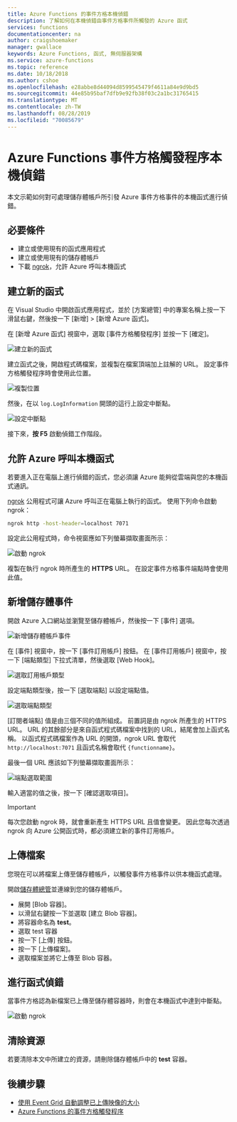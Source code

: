 ```yaml
---
title: Azure Functions 的事件方格本機偵錯
description: 了解如何在本機偵錯由事件方格事件所觸發的 Azure 函式
services: functions
documentationcenter: na
author: craigshoemaker
manager: gwallace
keywords: Azure Functions, 函式, 無伺服器架構
ms.service: azure-functions
ms.topic: reference
ms.date: 10/18/2018
ms.author: cshoe
ms.openlocfilehash: e28abbe8d44094d8599545479f4611a84e9d9bd5
ms.sourcegitcommit: 44e85b95baf7dfb9e92fb38f03c2a1bc31765415
ms.translationtype: MT
ms.contentlocale: zh-TW
ms.lasthandoff: 08/28/2019
ms.locfileid: "70085679"
---
```

# <a name="azure-function-event-grid-trigger-local-debugging"></a>Azure Functions 事件方格觸發程序本機偵錯

本文示範如何對可處理儲存體帳戶所引發 Azure 事件方格事件的本機函式進行偵錯。 

## <a name="prerequisites"></a>必要條件

- 建立或使用現有的函式應用程式
- 建立或使用現有的儲存體帳戶
- 下載 [ngrok](https://ngrok.com/)，允許 Azure 呼叫本機函式

## <a name="create-a-new-function"></a>建立新的函式

在 Visual Studio 中開啟函式應用程式，並於 [方案總管] 中的專案名稱上按一下滑鼠右鍵，然後按一下 [新增] > [新增 Azure 函式]。

在 [新增 Azure 函式] 視窗中，選取 [事件方格觸發程序] 並按一下 [確定]。

![建立新的函式](./media/functions-debug-event-grid-trigger-local/functions-debug-event-grid-trigger-local-add-function.png)

建立函式之後，開啟程式碼檔案，並複製在檔案頂端加上註解的 URL。 設定事件方格觸發程序時會使用此位置。

![複製位置](./media/functions-debug-event-grid-trigger-local/functions-debug-event-grid-trigger-local-copy-location.png)

然後，在以 `log.LogInformation` 開頭的這行上設定中斷點。

![設定中斷點](./media/functions-debug-event-grid-trigger-local/functions-debug-event-grid-trigger-local-set-breakpoint.png)


接下來，**按 F5** 啟動偵錯工作階段。

## <a name="allow-azure-to-call-your-local-function"></a>允許 Azure 呼叫本機函式

若要進入正在電腦上進行偵錯的函式，您必須讓 Azure 能夠從雲端與您的本機函式通訊。

[ngrok](https://ngrok.com/) 公用程式可讓 Azure 呼叫正在電腦上執行的函式。 使用下列命令啟動 ngrok：

```bash
ngrok http -host-header=localhost 7071
```
設定此公用程式時，命令視窗應如下列螢幕擷取畫面所示：

![啟動 ngrok](./media/functions-debug-event-grid-trigger-local/functions-debug-event-grid-trigger-local-ngrok.png)

複製在執行 ngrok 時所產生的 **HTTPS** URL。 在設定事件方格事件端點時會使用此值。

## <a name="add-a-storage-event"></a>新增儲存體事件

開啟 Azure 入口網站並瀏覽至儲存體帳戶，然後按一下 [事件] 選項。

![新增儲存體帳戶事件](./media/functions-debug-event-grid-trigger-local/functions-debug-event-grid-trigger-local-add-event.png)

在 [事件] 視窗中，按一下 [事件訂用帳戶] 按鈕。 在 [事件訂用帳戶] 視窗中，按一下 [端點類型] 下拉式清單，然後選取 [Web Hook]。

![選取訂用帳戶類型](./media/functions-debug-event-grid-trigger-local/functions-debug-event-grid-trigger-local-event-subscription-type.png)

設定端點類型後，按一下 [選取端點] 以設定端點值。

![選取端點類型](./media/functions-debug-event-grid-trigger-local/functions-debug-event-grid-trigger-local-event-subscription-endpoint.png)

[訂閱者端點] 值是由三個不同的值所組成。 前置詞是由 ngrok 所產生的 HTTPS URL。 URL 的其餘部分是來自函式程式碼檔案中找到的 URL，結尾會加上函式名稱。 以函式程式碼檔案作為 URL 的開頭，ngrok URL 會取代 `http://localhost:7071` 且函式名稱會取代 `{functionname}`。

最後一個 URL 應該如下列螢幕擷取畫面所示：

![端點選取範圍](./media/functions-debug-event-grid-trigger-local/functions-debug-event-grid-trigger-local-event-subscription-endpoint-selection.png)

輸入適當的值之後，按一下 [確認選取項目]。

> [!IMPORTANT]
> 每次您啟動 ngrok 時，就會重新產生 HTTPS URL 且值會變更。 因此您每次透過 ngrok 向 Azure 公開函式時，都必須建立新的事件訂用帳戶。

## <a name="upload-a-file"></a>上傳檔案

您現在可以將檔案上傳至儲存體帳戶，以觸發事件方格事件以供本機函式處理。 

開啟[儲存體總管](https://azure.microsoft.com/features/storage-explorer/)並連線到您的儲存體帳戶。 

- 展開 [Blob 容器]。 
- 以滑鼠右鍵按一下並選取 [建立 Blob 容器]。
- 將容器命名為 **test**。
- 選取 test 容器
- 按一下 [上傳] 按鈕。
- 按一下 [上傳檔案]。
- 選取檔案並將它上傳至 Blob 容器。

## <a name="debug-the-function"></a>進行函式偵錯

當事件方格認為新檔案已上傳至儲存體容器時，則會在本機函式中達到中斷點。

![啟動 ngrok](./media/functions-debug-event-grid-trigger-local/functions-debug-event-grid-trigger-local-breakpoint.png)

## <a name="clean-up-resources"></a>清除資源

若要清除本文中所建立的資源，請刪除儲存體帳戶中的 **test** 容器。

## <a name="next-steps"></a>後續步驟

- [使用 Event Grid 自動調整已上傳映像的大小](../event-grid/resize-images-on-storage-blob-upload-event.md)
- [Azure Functions 的事件方格觸發程序](./functions-bindings-event-grid.md)
